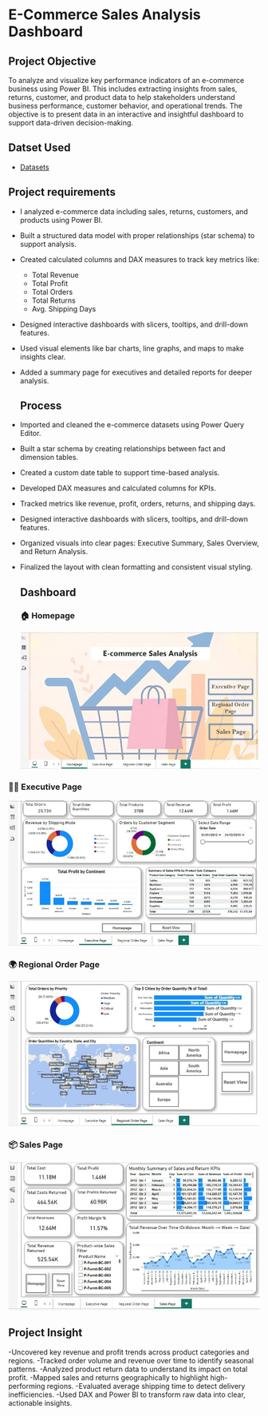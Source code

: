 # E-Commerce Sales Analysis Dashboard
## Project Objective
To analyze and visualize key performance indicators of an e-commerce business using Power BI. This includes extracting insights from sales, returns, customer, and product data to help stakeholders understand business performance, customer behavior, and operational trends. The objective is to present data in an interactive and insightful dashboard to support data-driven decision-making.
## Datset Used
- [Datasets](https://github.com/redwan011235/Power-BI-Project/tree/main/Datasets)
 ## Project requirements
- I analyzed e-commerce data including sales, returns, customers, and products using Power BI.
- Built a structured data model with proper relationships (star schema) to support analysis.
- Created calculated columns and DAX measures to track key metrics like:
  - Total Revenue  
  - Total Profit  
  - Total Orders  
  - Total Returns  
  - Avg. Shipping Days

- Designed interactive dashboards with slicers, tooltips, and drill-down features.
- Used visual elements like bar charts, line graphs, and maps to make insights clear.
- Added a summary page for executives and detailed reports for deeper analysis.
  ## Process
- Imported and cleaned the e-commerce datasets using Power Query Editor.
- Built a star schema by creating relationships between fact and dimension tables.
- Created a custom date table to support time-based analysis.
- Developed DAX measures and calculated columns for KPIs.
- Tracked metrics like revenue, profit, orders, returns, and shipping days.
- Designed interactive dashboards with slicers, tooltips, and drill-down features.
- Organized visuals into clear pages: Executive Summary, Sales Overview, and Return Analysis.
- Finalized the layout with clean formatting and consistent visual styling.
  ## Dashboard
  ### 🏠 Homepage
  ![Screenshot](https://github.com/redwan011235/Power-BI-Project/blob/main/Screenshots/Homepage.jpeg)
### 🧑‍💼 Executive Page 
 ![Screenshot](https://github.com/redwan011235/Power-BI-Project/blob/main/Screenshots/Executive%20Page.jpeg)
 ### 🌍 Regional Order Page
 ![Screenshot](https://github.com/redwan011235/Power-BI-Project/blob/main/Screenshots/Regional%20Order%20Page.jpeg)
 ### 📦 Sales Page
![Screenshot](https://github.com/redwan011235/Power-BI-Project/blob/main/Screenshots/Sales%20Page.jpeg)
 ## Project Insight
-Uncovered key revenue and profit trends across product categories and regions.
-Tracked order volume and revenue over time to identify seasonal patterns.
-Analyzed product return data to understand its impact on total profit.
-Mapped sales and returns geographically to highlight high-performing regions.
-Evaluated average shipping time to detect delivery inefficiencies.
-Used DAX and Power BI to transform raw data into clear, actionable insights.
